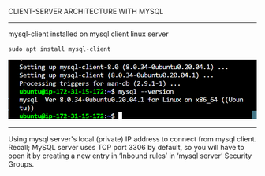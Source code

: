CLIENT-SERVER ARCHITECTURE WITH MYSQL
***

mysql-client installed on mysql client linux server
```
sudo apt install mysql-client

```
![screenshot](./images/mysqlclient.png)
***
Using mysql server's local (private) IP address to connect from mysql client. Recall; MySQL server uses TCP port 3306 by default, so you will have to open it by creating a new entry in ‘Inbound rules’ in ‘mysql server’ Security Groups.
